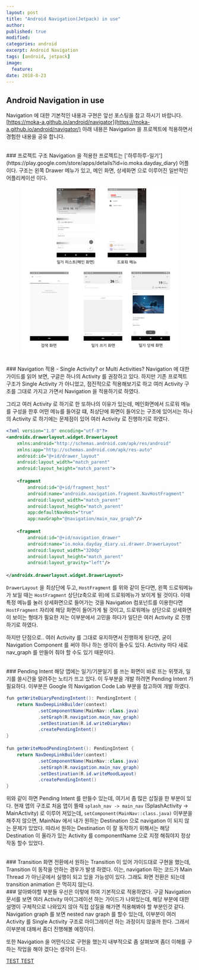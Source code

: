 ```yaml
---
layout: post
title: "Android Navigation(Jetpack) in use"
author:
published: true
modified:
categories: android
excerpt: Android Navigation
tags: [android, jetpack]
image:
  feature:
date: 2018-8-23
---
```


## Android Navigation in use
Navigation 에 대한 기본적인 내용과 구현은 앞선 포스팅을 참고 하시기 바랍니다. [https://moka-a.github.io/android/navigator](https://moka-a.github.io/android/navigator/) 
아래 내용은 Navigation 을 프로젝트에 적용하면서 경험한 내용을 공유 합니다.

<br>
### 프로젝트 구조
Navigation 을 적용한 프로젝트는 ['하루하루-일기'](https://play.google.com/store/apps/details?id=io.moka.dayday_diary) 어플 이다. 구조는 왼쪽 Drawer 메뉴가 있고, 메인 화면, 상세화면 으로 이루어진 일반적인 어플리케이션 이다. 
<figure>
	<img src="/images/app-structure.jpg" alt="image">
</figure>


<br>
### Navigation 적용 - Single Activity? or Multi Activities?
Navigation 에 대한 가이드를 읽어 보면, 구글은 하나의 Activity 를 권장하고 있다. 하지만 기존 프로젝트 구조가 Single Activity 가 아니었고, 점진적으로 적용해보기로 하고 여러 Activity 구조를 그대로 가지고 가면서 Navigation 을 적용하기로 하였다. 

그리고 여러 Activity 로 하기로 한 또하나의 이유가 있는데, 메인화면에서 드로워 메뉴를 구성을 한후 어떤 메뉴를 들어갈 떄, 최상단에 화면이 들어오는 구조에 있어서는 하나의 Activity 로 하기에는 문제점이 있어 여러 Activity 로 진행하기로 하였다. 

``` xml
<?xml version="1.0" encoding="utf-8"?>
<androidx.drawerlayout.widget.DrawerLayout
	xmlns:android="http://schemas.android.com/apk/res/android"
	xmlns:app="http://schemas.android.com/apk/res-auto"
	android:id="@+id/drawer_layout"
	android:layout_width="match_parent"
	android:layout_height="match_parent">

	<fragment
		android:id="@+id/fragment_host"
		android:name="androidx.navigation.fragment.NavHostFragment"
		android:layout_width="match_parent"
		android:layout_height="match_parent"
		app:defaultNavHost="true"
		app:navGraph="@navigation/main_nav_graph"/>

	<fragment
		android:id="@+id/navigation_drawer"
		android:name="io.moka.dayday_diary.ui.drawer.DrawerLayout"
		android:layout_width="320dp"
		android:layout_height="match_parent"
		android:layout_gravity="left"/>

</androidx.drawerlayout.widget.DrawerLayout>
```
`DrawerLayout` 을 최상단에 두고, `HostFragment` 를 위와 같이 둔다면, 왼쪽 드로워메뉴가 보일 때는 `HostFragment` 상단(z축으로 위)에 드로워메뉴가 보이게 될 것이다. 이때 특정 메뉴를 눌러 상세화면으로 들어가는 것을 Navigation 컴포넌트를 이용한다면 `HostFragment` 자리에 해당 화면이 들어가게 될 것이고, 드로워메뉴 상단으로 상세화면이 보이는 형태가 필요한 저는 이부분에서 고민을 하다가 일단은 여러 Activity 로 진행하기로 하였다. 

하지만 단점으로.. 여러 Activity 를 그대로 유지하면서 진행하게 된다면, 굳이 Navigation Component 를 써야 하나 하는 생각이 들수도 있다. Activity 마다 새로 nav_graph 를 만들어 줘야 할 수도 있기 때문이다.

<br>
### Pending Intent 
해당 앱에는 일기/기분일기 를 쓰는 화면이 바로 뜨는 위젯과, 일기를 쓸시간을 알려주는 노티가 뜨고 있다. 이 두부분을 개발 하려면 Pending Intent 가 필요하다. 이부분은 Google 의 Navigation Code Lab 부분을 참고하여 개발 하였다. 

``` java
fun getWriteDiaryPendingIntent(): PendingIntent {
    return NavDeepLinkBuilder(context)
            .setComponentName(MainNav::class.java)
            .setGraph(R.navigation.main_nav_graph)
            .setDestination(R.id.writeDiaryNav)
            .createPendingIntent()
}

fun getWriteMoodPendingIntent(): PendingIntent {
    return NavDeepLinkBuilder(context)
            .setComponentName(MainNav::class.java)
            .setGraph(R.navigation.main_nav_graph)
            .setDestination(R.id.writeMoodLayout)
            .createPendingIntent()
}
```
위와 같이 하면 Pending Intent 를 만들수 있는데, 여기서 좀 많은 삽질을 한 부분이 있다. 현재 앱의 구조로 처음 앱이 뜰때 `splash_nav -> main_nav` (SplashActivity -> MainActivity) 로 이루어 져있는데, `setComponent(MainNav::class.java)` 이부분을 해주지 않으면, MainNav 에서 내가 원하는 Destination 으로 navigation 이 되지 않는 문제가 있었다. 따라서 원하는 Destination 이 잘 동작하기 위해서는 해당 Destination 이 올라가 있는 Activity 를 componentName 으로 지정 해줘야지 정상 작동 할수 있었다.

<br>
### Transition 
화면 전환에서 원하는 Transition 이 있어 가이드대로 구현을 했는데, Transition 이 동작을 안하는 경우가 발생 하였다. 이는, navigation 하는 코드가 Main Thread 가 아닌곳에서 실행이 되고 있을 가능성이 있다. 그래도 화면 전환은 되는데 transition animation 은 먹히지 않는다.

<br>
### 알아봐야할 부분들
우선은 이렇에 하여 기본적으로 적용하였다. 구글 Navigation 문서를 보면 여러 Activity 마이그레이션 하는 가이드가 나와있는데, 해당 부분에 대한 설명이 구체적으로 나와있지 않아 직접 삽질을 해가면 적용해봐야 할 부분인것 같다. Navigation graph 를 보면 nested nav graph 를 할수 있는데, 이부분이 여러 Activity 를 Single Activity 구조로 마이그레이션 하는 과정이지 않을까 한다. 그래서 이부분에 대해서 좀더 진행해볼 예정이다.

또한 Navigation 을 어떤식으로 구현을 했는지 내부적으로 좀 살펴보며 좀더 이해를 구하는 작업을 해야 겠다는 생각이 든다.

<a href="podfreeca://buy_cash?success">TEST TEST</a>
<br>
<br>

